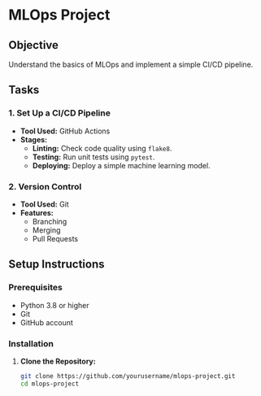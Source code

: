 # MLOps Project

## Objective
Understand the basics of MLOps and implement a simple CI/CD pipeline.

## Tasks

### 1. Set Up a CI/CD Pipeline
- **Tool Used:** GitHub Actions
- **Stages:**
  - **Linting:** Check code quality using `flake8`.
  - **Testing:** Run unit tests using `pytest`.
  - **Deploying:** Deploy a simple machine learning model.

### 2. Version Control
- **Tool Used:** Git
- **Features:**
  - Branching
  - Merging
  - Pull Requests


## Setup Instructions

### Prerequisites
- Python 3.8 or higher
- Git
- GitHub account

### Installation

1. **Clone the Repository:**
   ```bash
   git clone https://github.com/yourusername/mlops-project.git
   cd mlops-project
